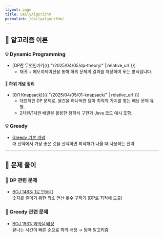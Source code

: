```yaml
---
layout: page
title: DailyAlgorithm
permalink: /dailyalgorithm/
---
```


## 🧠 알고리즘 이론

### 💡 Dynamic Programming

- [DP란 무엇인가?]({{ "/2025/04/05/dp-theory/" | relative_url }})
  - 재귀 + 메모이제이션을 통해 하위 문제의 결과를 저장하며 푸는 방식입니다.

#### 📌 하위 개념 정리

- [0/1 Knapsack]({{ "/2025/04/05/01-knapsack/" | relative_url }})
  - 대표적인 DP 문제로, 물건을 하나씩만 담아 최적의 가치를 찾는 배낭 문제 유형.
  - 2차원/1차원 배열을 활용한 점화식 구현과 Java 코드 예시 포함.

### 💡 Greedy

- [Greedy 기본 개념](/posts/2025-04-07-greedy-theory)  
  매 선택에서 가장 좋은 것을 선택하면 최적해가 나올 때 사용하는 전략.

---

## 🧪 문제 풀이

### 🧩 DP 관련 문제

- [BOJ 1463: 1로 만들기](/posts/2025-04-05-1463-solution)  
  숫자를 줄이기 위한 최소 연산 횟수 구하기 (DP로 최적해 도출)

### 🧩 Greedy 관련 문제

- [BOJ 1931: 회의실 배정](/posts/2025-04-07-1931-greedy)  
  끝나는 시간이 빠른 순으로 회의 배정 → 탐욕 알고리즘
